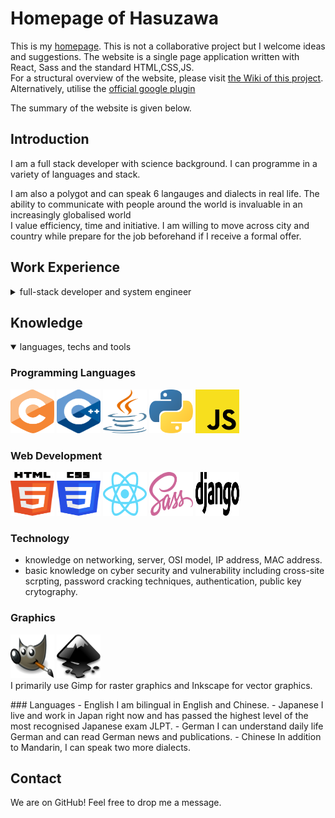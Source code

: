 # Homepage of Hasuzawa
This is my [homepage](). This is not a collaborative project but I welcome ideas and suggestions.
The website is a single page application written with React, Sass and the standard HTML,CSS,JS.
<br />
For a structural overview of the website, please visit [the Wiki of this project](https://github.com/Hasuzawa/homepage/wiki/Overview).
Alternatively, utilise the [official google plugin](https://chrome.google.com/webstore/detail/react-developer-tools/fmkadmapgofadopljbjfkapdkoienihi)

The summary of the website is given below.

## Introduction
I am a full stack developer with science background. I can programme in a variety of languages and stack.<br />

I am also a polygot and can speak 6 langauges and dialects in real life. The ability to communicate with people around the world is invaluable in an increasingly globalised world <br />
I value efficiency, time and initiative. 
I am willing to move across city and country while prepare for the job beforehand if I receive a formal offer.

## Work Experience
<details>
  <summary open>full-stack developer and system engineer</summary>
  Currently I am working as a programmer and system engineer in Osaka, Japan.<br />
  I worked on a part of intranet system that controls the connection of subnets.<br>
  I implemented a frontend with HTML, CSS, Javascript in the frontend as a GUI for controlling connections.
  In the backend, I programmed the logic using Java and SQL to fetch the relevant data for the frontend and to update the database.
</details>

## Knowledge
<details open>
  <summary>languages, techs and tools</summary>

  ### Programming Languages
  <p height="10px"></p>
  <img src="./public/logos/C_logo.svg" alt="C" width="70" height="70" object-fit="scale-down">
  <img src="./public/logos/C++_logo.svg" alt="C++" width="70" height="70" object-fit="scale-down">
  <img src="./public/logos/Java_logo.svg" alt="Java" width="70" height="70" object-fit="scale-down">
  <img src="./public/logos/Python_logo.svg" alt="Python" width="70" height="70" object-fit="scale-down">
  <img src="./public/logos/Javascript_logo.svg" alt="Javascript" width="70 "height="70" object-fit="scale-down">

  ### Web Development
  <p height="10px"></p>
  <img src="./public/logos/HTML5_logo.svg" alt="HTML" width="70" height="70" object-fit="scale-down">
  <img src="./public/logos/CSS3_logo.svg" alt="HTML" width="70" height="70" object-fit="scale-down">
  
  <img src="./public/logos/React_logo.svg" alt="React" width="70" height="70" object-fit="scale-down">
  <img src="./public/logos/Sass_logo.svg" alt="Sass" width="70" height="70" object-fit="scale-down">
  <img src="./public/logos/Django_logo.svg" alt="Django" width="70" height="70" object-fit="scale-down">

  ### Technology
  -  knowledge on networking, server, OSI model, IP address, MAC address.
  -  basic knowledge on cyber security and vulnerability including cross-site scrpting, password cracking techniques, authentication, public key crytography.

  ### Graphics
  <p height="10px"></p>
  <img src="./public/logos/Gimp_logo.svg" alt="Gimp" width="70" height="70" object-fit="scale-down">
  <img src="./public/logos/Inkscape_logo.svg" alt="Inkscape" width="70" height="70" object-fit="scale-down">
   <br />I primarily use Gimp for raster graphics and Inkscape for vector graphics.
   <p height="50px"></p>
  ### Languages
  -  English
     I am bilingual in English and Chinese.
  -  Japanese
     I live and work in Japan right now and has passed the highest level of the most recognised Japanese exam JLPT.
  -  German
     I can understand daily life German and can read German news and publications.
  -  Chinese
     In addition to Mandarin, I can speak two more dialects.
</details>

## Contact
We are on GitHub! Feel free to drop me a message.